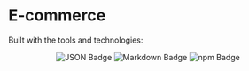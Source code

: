 ﻿# E-commerce

Built with the tools and technologies:

<p align="center">
  <img src="https://img.shields.io/badge/JSON-000000?style=for-the-badge&logo=json&logoColor=white" alt="JSON Badge"/>
  <img src="https://img.shields.io/badge/Markdown-000000?style=for-the-badge&logo=markdown&logoColor=white" alt="Markdown Badge"/>
  <img src="https://img.shields.io/badge/npm-CB3837?style=for-the-badge&logo=npm&logoColor=white" alt="npm Badge"/>
  </p>

<p align="center">
  </p>

